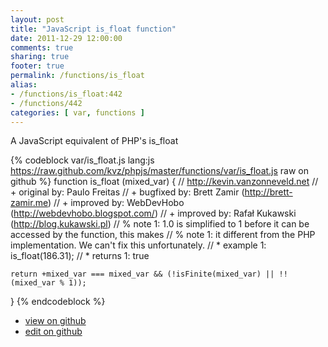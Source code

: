 ```yaml
---
layout: post
title: "JavaScript is_float function"
date: 2011-12-29 12:00:00
comments: true
sharing: true
footer: true
permalink: /functions/is_float
alias:
- /functions/is_float:442
- /functions/442
categories: [ var, functions ]
---
```

A JavaScript equivalent of PHP's is_float
<!-- more -->
{% codeblock var/is_float.js lang:js https://raw.github.com/kvz/phpjs/master/functions/var/is_float.js raw on github %}
function is_float (mixed_var) {
    // http://kevin.vanzonneveld.net
    // +   original by: Paulo Freitas
    // +   bugfixed by: Brett Zamir (http://brett-zamir.me)
    // +   improved by: WebDevHobo (http://webdevhobo.blogspot.com/)
    // +   improved by: Rafał Kukawski (http://blog.kukawski.pl)
    // %        note 1: 1.0 is simplified to 1 before it can be accessed by the function, this makes
    // %        note 1: it different from the PHP implementation. We can't fix this unfortunately.
    // *     example 1: is_float(186.31);
    // *     returns 1: true

    return +mixed_var === mixed_var && (!isFinite(mixed_var) || !!(mixed_var % 1));
}
{% endcodeblock %}
<ul>
 <li><a href="https://github.com/kvz/phpjs/blob/master/functions/var/is_float.js">view on github</a></li>
 <li><a href="https://github.com/kvz/phpjs/edit/master/functions/var/is_float.js">edit on github</a></li>
</ul>
